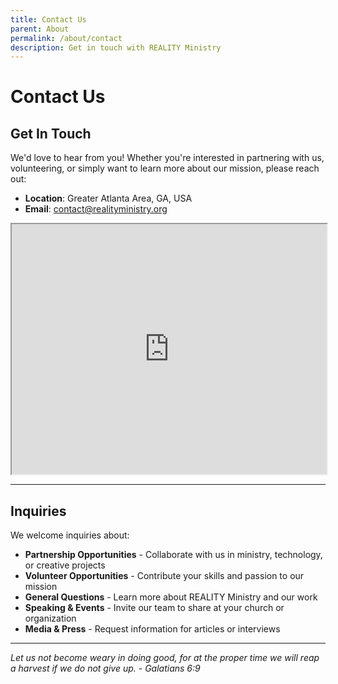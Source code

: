 ```yaml
---
title: Contact Us
parent: About
permalink: /about/contact
description: Get in touch with REALITY Ministry
---
```


# Contact Us

<h2>Get In Touch</h2>

We'd love to hear from you! Whether you're interested in partnering with us, volunteering, or simply want to learn more about our mission, please reach out:

- **Location**: Greater Atlanta Area, GA, USA
- **Email**: [contact@realityministry.org](mailto:contact@realityministry.org)

<div style={{margin: '2rem 0'}}>
  <iframe 
    src="https://www.google.com/maps/embed?pb=!1m18!1m12!1m3!1d424148.7171531268!2d-84.55087719527822!3d33.83080246536765!2m3!1f0!2f0!3f0!3m2!1i1024!2i768!4f13.1!3m3!1m2!1s0x88f5045d6993098d%3A0x66fede2f990b630b!2sAtlanta%2C%20GA!5e0!3m2!1sen!2sus!4v1234567890123!5m2!1sen!2sus" 
    width="100%" 
    height="400" 
    style={{border: 0, borderRadius: '8px'}} 
    allowFullScreen="" 
    loading="lazy" 
    referrerPolicy="no-referrer-when-downgrade">
  </iframe>
</div>

---

<h2>Inquiries</h2>

We welcome inquiries about:

- **Partnership Opportunities** - Collaborate with us in ministry, technology, or creative projects
- **Volunteer Opportunities** - Contribute your skills and passion to our mission
- **General Questions** - Learn more about REALITY Ministry and our work
- **Speaking & Events** - Invite our team to share at your church or organization
- **Media & Press** - Request information for articles or interviews

---

*Let us not become weary in doing good, for at the proper time we will reap a harvest if we do not give up. - Galatians 6:9*